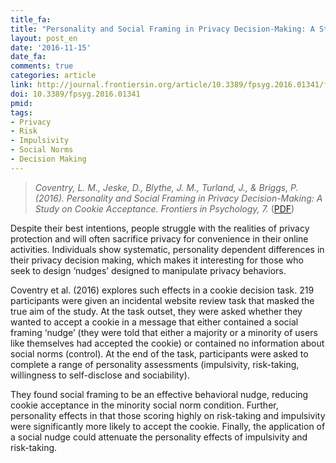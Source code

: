 ```yaml
---
title_fa:
title: "Personality and Social Framing in Privacy Decision-Making: A Study on Cookie Acceptance"
layout: post_en
date: '2016-11-15'
date_fa:
comments: true
categories: article
link: http://journal.frontiersin.org/article/10.3389/fpsyg.2016.01341/full
doi: 10.3389/fpsyg.2016.01341
pmid:
tags:
- Privacy
- Risk
- Impulsivity
- Social Norms
- Decision Making
---
```


> *Coventry, L. M., Jeske, D., Blythe, J. M., Turland, J., & Briggs, P. (2016). Personality and Social Framing in Privacy Decision-Making: A Study on Cookie Acceptance. Frontiers in Psychology, 7.*
([PDF](http://journal.frontiersin.org/article/10.3389/fpsyg.2016.01341/pdf))


Despite their best intentions, people struggle with the realities of privacy protection and will often sacrifice privacy for convenience in their online activities. Individuals show systematic, personality dependent differences in their privacy decision making, which makes it interesting for those who seek to design ‘nudges’ designed to manipulate privacy behaviors.

Coventry et al. (2016) explores such effects in a cookie decision task. 219 participants were given an incidental website review task that masked the true aim of the study. At the task outset, they were asked whether they wanted to accept a cookie in a message that either contained a social framing ‘nudge’ (they were told that either a majority or a minority of users like themselves had accepted the cookie) or contained no information about social norms (control). At the end of the task, participants were asked to complete a range of personality assessments (impulsivity, risk-taking, willingness to self-disclose and sociability).

They found social framing to be an effective behavioral nudge, reducing cookie acceptance in the minority social norm condition. Further, personality effects in that those scoring highly on risk-taking and impulsivity were significantly more likely to accept the cookie. Finally, the application of a social nudge could attenuate the personality effects of impulsivity and risk-taking.
